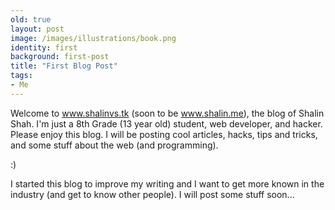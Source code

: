 ```yaml
---
old: true
layout: post
image: /images/illustrations/book.png
identity: first
background: first-post
title: "First Blog Post"
tags:
- Me
---
```



Welcome to www.shalinvs.tk (soon to be www.shalin.me), the blog of Shalin Shah. I'm just a 8th Grade (13 year old) student, web developer, and hacker. Please enjoy this blog. I will be posting cool articles, hacks, tips and tricks, and some stuff about the web (and programming).

:)

I started this blog to improve my writing and I want to get more known in the industry (and get to know other people).
I will post some stuff soon...